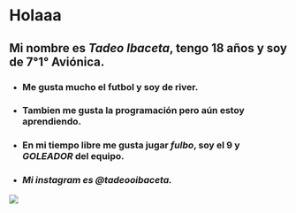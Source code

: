 # Holaaa
## Mi nombre es _***Tadeo Ibaceta***_, tengo 18 años y soy de 7°1° Aviónica.
* ### Me gusta mucho el futbol y soy de **river**. 

* ### Tambien me gusta la **programación** pero aún estoy aprendiendo.
* ### En mi tiempo libre me gusta jugar *fulbo*, soy el 9 y *GOLEADOR* del equipo.
* ### *Mi instagram es @tadeooibaceta.*
 ![](https://static.footballtransfers.com/images/cn/image/upload/q_75,w_750,h_422,ar_750.421/footballcritic/yyezlfjyawgx28qgticn.webp)

